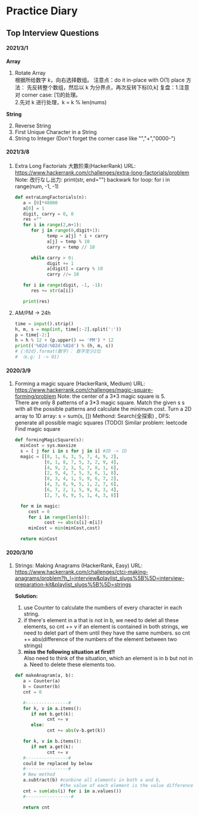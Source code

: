 # Practice Diary

## Top Interview Questions

#### 2021/3/1

**Array**

1. Rotate Array  
   根据所给数字 k，向右选择数组。
   注意点：do it in-place with O(1) place
   方法： 先反转整个数组，然后以 k 为分界点，再次反转下标[0,k]
   复盘：1.注意对 corner case: [1]的处理。</br> 2.先对 k 进行处理，k = k % len(nums)

**String**

2. Reverse String
3. First Unique Character in a String
4. String to Integer (Don't forget the corner case
   like "","+","0000-")

#### 2021/3/8

1. Extra Long Factorials 大数阶乘(HackerRank)
   URL: https://www.hackerrank.com/challenges/extra-long-factorials/problem
   Note: 改行なし出力: print(str, end="")
   backwark for loop: for i in range(num, -1, -1)

   ```python
   def extraLongFactorials(n):
      a = [0]*40000
      a[0] = 1
      digit, carry = 0, 0
      res =""
      for i in range(2,n+1):
         for j in range(0,digit+1):
               temp = a[j] * i + carry
               a[j] = temp % 10
               carry = temp // 10

         while carry > 0:
               digit += 1
               a[digit] = carry % 10
               carry //= 10

      for i in range(digit, -1, -1):
         res += str(a[i])

      print(res)
   ```

2. AM/PM -> 24h

   ```python
   time = input().strip()
   h, m, s = map(int, time[:-2].split(':'))
   p = time[-2:]
   h = h % 12 + (p.upper() == 'PM') * 12
   print(('%02d:%02d:%02d') % (h, m, s))
   # {:02d}.format(数字)： 数字至少2位
   # （e.g: 1 -> 01)

   ```

#### 2020/3/9

1. Forming a magic square (HackerRank, Medium)
   URL: https://www.hackerrank.com/challenges/magic-square-forming/problem
   Note: the center of a 3\*3 magic square is 5.  
    There are only 8 patterns of a 3\*3 magic square.
   Match the given s s with all the possible patterns and calculate the minimum cost.
   Turn a 2D array to 1D array: s = sum(s, [])
   Methond: Search(全探索) , DFS: generate all possible magic squares (TODO)
   Similar problem: leetcode Find magic square

   ```python
   def formingMagicSquare(s):
     minCost = sys.maxsize
     s = [ j for i in s for j in i] #2D -> 1D
     magic = [[8, 1, 6, 3, 5, 7, 4, 9, 2],
              [6, 1, 8, 7, 5, 3, 2, 9, 4],
              [4, 9, 2, 3, 5, 7, 8, 1, 6],
              [2, 9, 4, 7, 5, 3, 6, 1, 8],
              [8, 3, 4, 1, 5, 9, 6, 7, 2],
              [4, 3, 8, 9, 5, 1, 2, 7, 6],
              [6, 7, 2, 1, 5, 9, 8, 3, 4],
              [2, 7, 6, 9, 5, 1, 4, 3, 8]]

     for m in magic:
        cost = 0
        for i in range(len(s)):
              cost += abs(s[i]-m[i])
        minCost = min(minCost,cost)

     return minCost
   ```

#### 2020/3/10

1. Strings: Making Anagrams (HackerRank, Easy)
   URL: https://www.hackerrank.com/challenges/ctci-making-anagrams/problem?h_l=interview&playlist_slugs%5B%5D=interview-preparation-kit&playlist_slugs%5B%5D=strings

   **Solution:**

   1. use Counter to calculate the numbers of every character in each string.
   2. if there's element in a that is not in b, we need to delet all these elements, so cnt += v
      if an element is contained in both strings, we need to delet part of them until they have the same numbers. so cnt += abs(difference of the numbers of the element between two strings)
   3. **miss the following situation at first!!**  
      Also need to think of the situation, which an element is in b but not in a. Need to delete these elements too.

   ```python
   def makeAnagram(a, b):
      a = Counter(a)
      b = Counter(b)
      cnt = 0

      #----------------#
      for k, v in a.items():
         if not b.get(k):
               cnt += v
         else:
               cnt += abs(v-b.get(k))

      for k, v in b.items():
         if not a.get(k):
               cnt += v
      #----------------#
      could be replaced by below
      #----------------#
      # New method
      a.subtract(b) #conbine all elements in both a and b,
                    #the value of each element is the value difference of two (a-b)
      cnt = sum(abs(i) for i in a.values())
      #-----------------#

      return cnt
   ```

